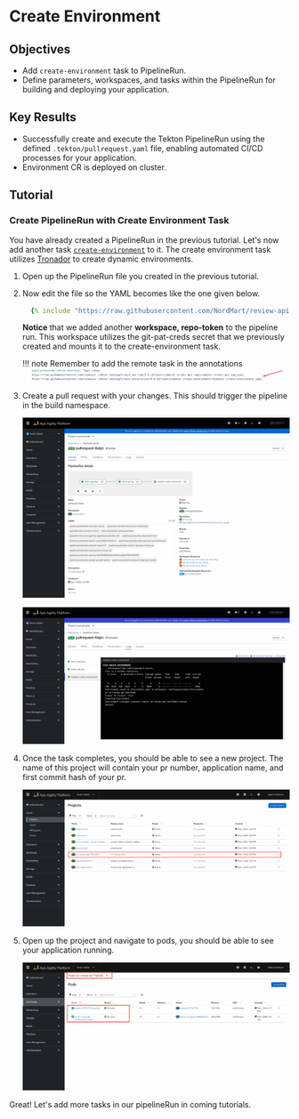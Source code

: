 # Create Environment

## Objectives

- Add `create-environment` task to PipelineRun.
- Define parameters, workspaces, and tasks within the PipelineRun for building and deploying your application.

## Key Results

- Successfully create and execute the Tekton PipelineRun using the defined `.tekton/pullrequest.yaml` file, enabling automated CI/CD processes for your application.
- Environment CR is deployed on cluster.

## Tutorial

### Create PipelineRun with Create Environment Task

You have already created a PipelineRun in the previous tutorial. Let's now add another task [`create-environment`](https://github.com/stakater-tekton-catalog/create-environment) to it.
The create environment task utilizes [Tronador](https://docs.stakater.com/tronador/) to create dynamic environments.

1. Open up the PipelineRun file you created in the previous tutorial.
1. Now edit the file so the YAML becomes like the one given below.

    ```yaml
      {% include "https://raw.githubusercontent.com/NordMart/review-api/main/.tekton/code_linting.yaml" %}
    ```
    **Notice** that we added another **workspace, repo-token** to the pipeline run. This workspace utilizes the git-pat-creds secret that we previously created and mounts it to the create-environment task.

    !!! note
        Remember to add the remote task in the annotations
        ![create-env](images/create-env-annotation.png)

1. Create a pull request with your changes. This should trigger the pipeline in the build namespace.

     ![create-env](images/create-env.png)

     ![create-env-logs](images/create-env-logs.png)

1. Once the task completes, you should be able to see a new project. The name of this project will contain your pr number, application name, and first commit hash of your pr.

     ![env-project](images/env-project.png)

1. Open up the project and navigate to pods, you should be able to see your application running.

     ![dynamic-env](images/dynamic-env.png)

Great! Let's add more tasks in our pipelineRun in coming tutorials.
